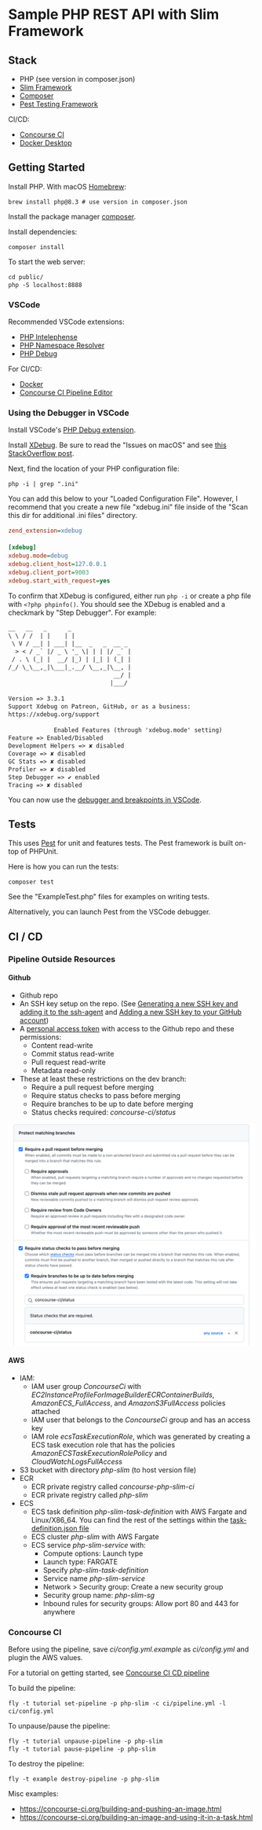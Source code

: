 # Sample PHP REST API with Slim Framework

## Stack

-   PHP (see version in composer.json)
-   [Slim Framework](https://www.slimframework.com/)
-   [Composer](https://getcomposer.org/)
-   [Pest Testing Framework](https://pestphp.com/)

CI/CD:

-   [Concourse CI](https://concourse-ci.org/)
-   [Docker Desktop](https://www.docker.com/products/docker-desktop/)

## Getting Started

Install PHP. With macOS [Homebrew](https://brew.sh/):

```shell
brew install php@8.3 # use version in composer.json
```

Install the package manager [composer](https://getcomposer.org/doc/00-intro.md).

Install dependencies:

```shell
composer install
```

To start the web server:

```shell
cd public/
php -S localhost:8888
```

### VSCode

Recommended VSCode extensions:

-   [PHP Intelephense](https://marketplace.visualstudio.com/items?itemName=bmewburn.vscode-intelephense-client)
-   [PHP Namespace Resolver](https://marketplace.visualstudio.com/items?itemName=MehediDracula.php-namespace-resolver)
-   [PHP Debug](https://marketplace.visualstudio.com/items?itemName=xdebug.php-debug)

For CI/CD:

-   [Docker](https://code.visualstudio.com/docs/containers/overview)
-   [Concourse CI Pipeline Editor](https://marketplace.visualstudio.com/items?itemName=vmware.vscode-concourse)

### Using the Debugger in VSCode

Install VSCode's [PHP Debug extension](https://marketplace.visualstudio.com/items?itemName=xdebug.php-debug).

Install [XDebug](https://xdebug.org/docs/install). Be sure to read the "Issues on macOS" and see [this StackOverflow post](https://stackoverflow.com/questions/68944020/why-does-the-installation-of-xdebug-on-my-mac-not-work/73818341#73818341).

Next, find the location of your PHP configuration file:

```shell
php -i | grep ".ini"
```

You can add this below to your "Loaded Configuration File". However, I recommend that you create a new file "xdebug.ini" file inside of the "Scan this dir for additional .ini files" directory.

```ini
zend_extension=xdebug

[xdebug]
xdebug.mode=debug
xdebug.client_host=127.0.0.1
xdebug.client_port=9003
xdebug.start_with_request=yes
```

To confirm that XDebug is configured, either run `php -i` or create a php file with `<?php phpinfo()`. You should see the XDebug is enabled and a checkmark by "Step Debugger". For example:

```
__   __   _      _
\ \ / /  | |    | |
 \ V / __| | ___| |__  _   _  __ _
  > < / _` |/ _ \ '_ \| | | |/ _` |
 / . \ (_| |  __/ |_) | |_| | (_| |
/_/ \_\__,_|\___|_.__/ \__,_|\__, |
                              __/ |
                             |___/

Version => 3.3.1
Support Xdebug on Patreon, GitHub, or as a business: https://xdebug.org/support

             Enabled Features (through 'xdebug.mode' setting)
Feature => Enabled/Disabled
Development Helpers => ✘ disabled
Coverage => ✘ disabled
GC Stats => ✘ disabled
Profiler => ✘ disabled
Step Debugger => ✔ enabled
Tracing => ✘ disabled
```

You can now use the [debugger and breakpoints in VSCode](https://code.visualstudio.com/docs/editor/debugging).

## Tests

This uses [Pest](https://pestphp.com/) for unit and features tests. The Pest framework is built on-top of PHPUnit.

Here is how you can run the tests:

```shell
composer test
```

See the "ExampleTest.php" files for examples on writing tests.

Alternatively, you can launch Pest from the VSCode debugger.

## CI / CD

### Pipeline Outside Resources

#### Github

-   Github repo
-   An SSH key setup on the repo. (See [Generating a new SSH key and adding it to the ssh-agent](https://docs.github.com/en/authentication/connecting-to-github-with-ssh/generating-a-new-ssh-key-and-adding-it-to-the-ssh-agent) and [Adding a new SSH key to your GitHub account](https://docs.github.com/en/authentication/connecting-to-github-with-ssh/adding-a-new-ssh-key-to-your-github-account))
-   A [personal access token](https://docs.github.com/en/authentication/keeping-your-account-and-data-secure/managing-your-personal-access-tokens#creating-a-fine-grained-personal-access-token) with access to the Github repo and these permissions:
    -   Content read-write
    -   Commit status read-write
    -   Pull request read-write
    -   Metadata read-only
-   These at least these restrictions on the dev branch:
    -   Require a pull request before merging
    -   Require status checks to pass before merging
    -   Require branches to be up to date before merging
    -   Status checks required: _concourse-ci/status_

![Screenshot of branch restrictions](doc/git-dev-branch-settings.png)

#### AWS

-   IAM:
    -   IAM user group _ConcourseCi_ with _EC2InstanceProfileForImageBuilderECRContainerBuilds_, _AmazonECS_FullAccess_, and _AmazonS3FullAccess_ policies attached
    -   IAM user that belongs to the _ConcourseCi_ group and has an access key
    -   IAM role _ecsTaskExecutionRole_, which was generated by creating a ECS task execution role that has the policies _AmazonECSTaskExecutionRolePolicy_ and _CloudWatchLogsFullAccess_
-   S3 bucket with directory _php-slim_ (to host version file)
-   ECR
    -   ECR private registry called _concourse-php-slim-ci_
    -   ECR private registry called _php-slim_
-   ECS
    -   ECS task definition _php-slim-task-definition_ with AWS Fargate and Linux/X86_64. You can find the rest of the settings within the [task-definition.json file](ci/infra/task-definition.json)
    -   ECS cluster _php-slim_ with AWS Fargate
    -   ECS service _php-slim-service_ with:
        -   Compute options: Launch type
        -   Launch type: FARGATE
        -   Specify _php-slim-task-definition_
        -   Service name _php-slim-service_
        -   Network > Security group: Create a new security group
        -   Security group name: _php-slim-sg_
        -   Inbound rules for security groups: Allow port 80 and 443 for anywhere

### Concourse CI

Before using the pipeline, save _ci/config.yml.example_ as _ci/config.yml_ and plugin the AWS values.

For a tutorial on getting started, see [Concourse CI CD pipeline](https://medium.com/@knoldus/concourse-ci-cd-pipeline-702f46fd7b2a)

To build the pipeline:

```shell
fly -t tutorial set-pipeline -p php-slim -c ci/pipeline.yml -l ci/config.yml
```

To unpause/pause the pipeline:

```shell
fly -t tutorial unpause-pipeline -p php-slim
fly -t tutorial pause-pipeline -p php-slim
```

To destroy the pipeline:

```shell
fly -t example destroy-pipeline -p php-slim
```

Misc examples:

-   https://concourse-ci.org/building-and-pushing-an-image.html
-   https://concourse-ci.org/building-an-image-and-using-it-in-a-task.html
